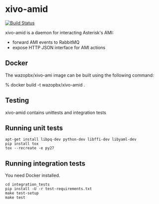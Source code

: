 xivo-amid
=========
[![Build Status](https://travis-ci.org/xivo-pbx/xivo-amid.png?branch=master)](https://travis-ci.org/xivo-pbx/xivo-amid)

xivo-amid is a daemon for interacting Asterisk's AMI:

* forward AMI events to RabbitMQ
* expose HTTP JSON interface for AMI actions


Docker
------

The wazopbx/xivo-ami image can be built using the following command:

   % docker build -t wazopbx/xivo-amid .


Testing
-------

xivo-amid contains unittests and integration tests


Running unit tests
------------------

```
apt-get install libpq-dev python-dev libffi-dev libyaml-dev
pip install tox
tox --recreate -e py27
```


Running integration tests
-------------------------

You need Docker installed.

```
cd integration_tests
pip install -U -r test-requirements.txt
make test-setup
make test
```
